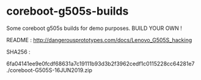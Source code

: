 # coreboot-g505s-builds
Some coreboot g505s builds for demo purposes. BUILD YOUR OWN !

README : http://dangerousprototypes.com/docs/Lenovo_G505S_hacking

SHA256 :

6fa04141ee9e0fcdf68631a7c19111b93d3b2f3962cedf1c0115228cc64281e7 ./coreboot-G505S-16JUN2019.zip
